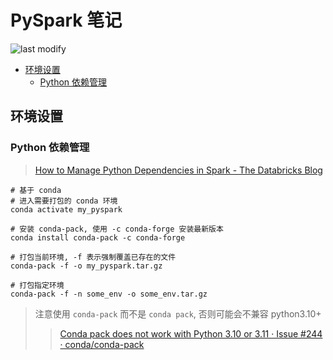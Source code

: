 PySpark 笔记
===
<!--START_SECTION:badge-->

![last modify](https://img.shields.io/static/v1?label=last%20modify&message=2023-01-06%2000%3A29%3A03&color=yellowgreen&style=flat-square)

<!--END_SECTION:badge-->
<!--info
top: false
hidden: false
-->

<!-- TOC -->
- [环境设置](#环境设置)
    - [Python 依赖管理](#python-依赖管理)
<!-- TOC -->


## 环境设置

### Python 依赖管理
> [How to Manage Python Dependencies in Spark - The Databricks Blog](https://www.databricks.com/blog/2020/12/22/how-to-manage-python-dependencies-in-pyspark.html)
```shell
# 基于 conda
# 进入需要打包的 conda 环境
conda activate my_pyspark

# 安装 conda-pack, 使用 -c conda-forge 安装最新版本
conda install conda-pack -c conda-forge

# 打包当前环境, -f 表示强制覆盖已存在的文件
conda-pack -f -o my_pyspark.tar.gz

# 打包指定环境
conda-pack -f -n some_env -o some_env.tar.gz
```
> 注意使用 `conda-pack` 而不是 `conda pack`, 否则可能会不兼容 python3.10+
>> [Conda pack does not work with Python 3.10 or 3.11 · Issue #244 · conda/conda-pack](https://github.com/conda/conda-pack/issues/244)